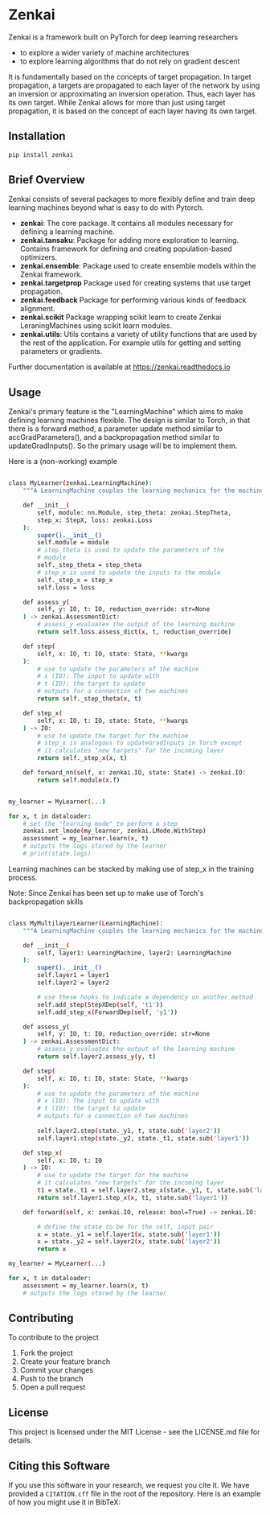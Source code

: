 # Zenkai

Zenkai is a framework built on PyTorch for deep learning researchers 
- to explore a wider variety of machine architectures
- to explore learning algorithms that do not rely on gradient descent

It is fundamentally based on the concepts of target propagation. In target propagation, a targets are propagated to each layer of the network by using an inversion or approximating an inversion operation. Thus, each layer has its own target. While Zenkai allows for more than just using target propagation, it is based on the concept of each layer having its own target.

## Installation

```bash
pip install zenkai
```

## Brief Overview

Zenkai consists of several packages to more flexibly define and train deep learning machines beyond what is easy to do with Pytorch.

- **zenkai**: The core package. It contains all modules necessary for defining a learning machine.
- **zenkai.tansaku**: Package for adding more exploration to learning. Contains framework for defining and creating population-based optimizers.
- **zenkai.ensemble**: Package used to create ensemble models within the Zenkai framework.
- **zenkai.targetprop** Package used for creating systems that use target propagation.
- **zenkai.feedback** Package for performing various kinds of feedback alignment. 
- **zenkai.scikit** Package wrapping scikit learn to create Zenkai LeraningMachines using scikit learn modules. 
- **zenkai.utils**: Utils contains a variety of utility functions that are used by the rest of the application. For example utils for getting and setting parameters or gradients.

Further documentation is available at https://zenkai.readthedocs.io

## Usage

Zenkai's primary feature is the "LearningMachine" which aims to make defining learning machines flexible. The design is similar to Torch, in that there is a forward method, a parameter update method similar to accGradParameters(), and a backpropagation method similar to updateGradInputs(). So the primary usage will be to implement them.

Here is a (non-working) example
```bash

class MyLearner(zenkai.LearningMachine):
    """A LearningMachine couples the learning mechanics for the machine with its internal mechanics."""

    def __init__(
        self, module: nn.Module, step_theta: zenkai.StepTheta, 
        step_x: StepX, loss: zenkai.Loss
    ):
        super().__init__()
        self.module = module
        # step_theta is used to update the parameters of the
        # module
        self._step_theta = step_theta
        # step_x is used to update the inputs to the module
        self._step_x = step_x
        self.loss = loss

    def assess_y(
        self, y: IO, t: IO, reduction_override: str=None
    ) -> zenkai.AssessmentDict:
        # assess_y evaluates the output of the learning machine
        return self.loss.assess_dict(x, t, reduction_override)

    def step(
        self, x: IO, t: IO, state: State, **kwargs
    ):
        # use to update the parameters of the machine
        # x (IO): The input to update with
        # t (IO): the target to update
        # outputs for a connection of two machines
        return self._step_theta(x, t)

    def step_x(
        self, x: IO, t: IO, state: State, **kwargs
    ) -> IO:
        # use to update the target for the machine
        # step_x is analogous to updateGradInputs in Torch except
        # it calculates "new targets" for the incoming layer
        return self._step_x(x, t)

    def forward_nn(self, x: zenkai.IO, state: State) -> zenkai.IO:
        return self.module(x.f)


my_learner = MyLearner(...)

for x, t in dataloader:
    # set the "learning mode" to perform a step
    zenkai.set_lmode(my_learner, zenkai.LMode.WithStep)
    assessment = my_learner.learn(x, t)
    # outputs the logs stored by the learner
    # print(state.logs)

```

Learning machines can be stacked by making use of step_x in the training process. 

Note: Since Zenkai has been set up to make use of Torch's backpropagation skills

```bash

class MyMultilayerLearner(LearningMachine):
    """A LearningMachine couples the learning mechanics for the machine with its internal mechanics."""

    def __init__(
        self, layer1: LearningMachine, layer2: LearningMachine
    ):
        super().__init__()
        self.layer1 = layer1
        self.layer2 = layer2

        # use these hooks to indicate a dependency on another method
        self.add_step(StepXDep(self, 't1'))
        self.add_step_x(ForwardDep(self, 'y1'))

    def assess_y(
        self, y: IO, t: IO, reduction_override: str=None
    ) -> zenkai.AssessmentDict:
        # assess_y evaluates the output of the learning machine
        return self.layer2.assess_y(y, t)

    def step(
        self, x: IO, t: IO, state: State, **kwargs
    ):
        # use to update the parameters of the machine
        # x (IO): The input to update with
        # t (IO): the target to update
        # outputs for a connection of two machines
        
        self.layer2.step(state._y1, t, state.sub('layer2'))
        self.layer1.step(state._y2, state._t1, state.sub('layer1'))

    def step_x(
        self, x: IO, t: IO
    ) -> IO:
        # use to update the target for the machine
        # it calculates "new targets" for the incoming layer
        t1 = state._t1 = self.layer2.step_x(state._y1, t, state.sub('layer1'))
        return self.layer1.step_x(x, t1, state.sub('layer1'))

    def forward(self, x: zenkai.IO, release: bool=True) -> zenkai.IO:

        # define the state to be for the self, input pair
        x = state._y1 = self.layer1(x, state.sub('layer1'))
        x = state._y2 = self.layer2(x, state.sub('layer2'))
        return x

my_learner = MyLearner(...)

for x, t in dataloader:
    assessment = my_learner.learn(x, t)
    # outputs the logs stored by the learner

```


## Contributing

To contribute to the project

1. Fork the project
2. Create your feature branch
3. Commit your changes
4. Push to the branch
5. Open a pull request

## License

This project is licensed under the MIT License - see the LICENSE.md file for details.

## Citing this Software

If you use this software in your research, we request you cite it. We have provided a `CITATION.cff` file in the root of the repository. Here is an example of how you might use it in BibTeX:
